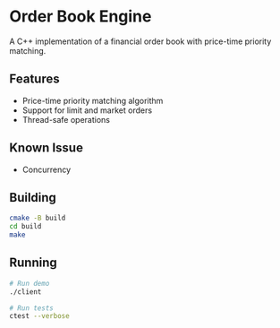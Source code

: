 # Order Book Engine

A C++ implementation of a financial order book with price-time priority matching.

## Features
- Price-time priority matching algorithm
- Support for limit and market orders
- Thread-safe operations

## Known Issue
- Concurrency

## Building
```bash
cmake -B build
cd build
make
```
## Running
```bash
# Run demo
./client

# Run tests
ctest --verbose
```
